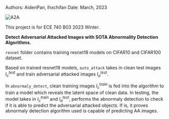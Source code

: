 Authors: AidenPan, lhxchifan
Date: March, 2023

![A2A]([http://url/to/img.png](https://github.com/ZhenglinPan/a2a/blob/master/others/readme_A2A.png))

This project is for ECE 740 B03 2023 Winter.

**Detect Adversarial Attacked Images with SOTA Abnormality Detection Algorithms.**

`resnet` folder contains training resnet18 models on CIFAR10 and CIFAR100 dataset. 

Based on trained resnet18 models, `auto_attack` takes in clean test images $I^{test}_{c}$ and train adversarial attacked images $I^{test}_{a}$.

In `abnormaly_detect`, clean training images $I^{train}_{c}$ is fed into the algorithm to train a model which reveals the latent space of clean data. In testing, the model takes in $I^{train}_{c}$ and $I^{test}_{a}$, performs the abnormaly detection to check if it is able to predict the adversarial attacked objects. If is, it proves abnormaly detection algorithm used is capable of predicting AA images.
